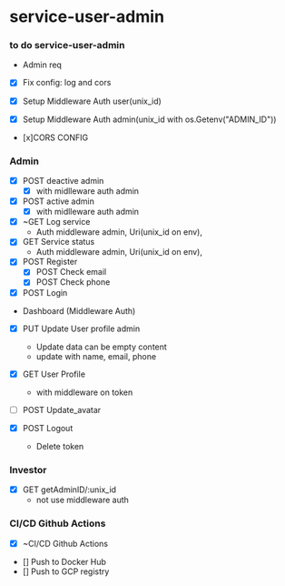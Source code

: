 # service-user-admin


### to do service-user-admin


- Admin req

- [x] Fix config: log and cors

- [x] Setup Middleware Auth user(unix_id)
- [x] Setup Middleware Auth admin(unix_id with os.Getenv("ADMIN_ID"))

- [x]CORS CONFIG

### Admin
- [x] POST deactive admin
    - [x] with midlleware auth admin 
- [x] POST active admin
    - [x] with midlleware auth admin

- [x] ~GET Log service
    - Auth middleware admin, Uri(unix_id on env), 
- [x] GET Service status
    - Auth middleware admin, Uri(unix_id on env), 
- [x] POST Register
    - [x] POST Check email
    - [x] POST Check phone
- [x] POST Login

- Dashboard (Middleware Auth)
- [x] PUT Update User profile admin
    - Update data can be empty content
    - update with name, email, phone
- [x] GET User Profile
    - with middleware on token

- [ ] POST Update_avatar


- [x] POST Logout
    - Delete token 

### Investor
- [x] GET getAdminID/:unix_id
    - not use middleware auth

### CI/CD Github Actions

- [x] ~CI/CD Github Actions
- [] Push to Docker Hub
- [] Push to GCP registry


